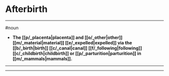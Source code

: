 # Afterbirth
---
#noun
- **The [[p/_placenta|placenta]] and [[o/_other|other]] [[m/_material|material]] [[e/_expelled|expelled]] via the [[b/_birth|birth]] [[c/_canal|canal]] [[f/_following|following]] [[c/_childbirth|childbirth]] or [[p/_parturition|parturition]] in [[m/_mammals|mammals]].**
---
---
